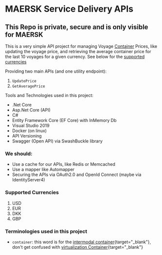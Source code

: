# MAERSK Service Delivery APIs

## This Repo is private, secure and is only visible for MAERSK

This is a very simple API project for managing Voyage [Container](#terminologies-used-in-this-project) Prices, like updating the voyage price,
and retrieving the average container price for the last 10 voyages for a given currency.
See below for the [supported currencies](#supported-currencies)

Providing two main APIs (and one utility endpoint):
1. `UpdatePrice`
1. `GetAveragePrice`

Tools and Technologies used in this project:
- .Net Core
- Asp.Net Core (API)
- C#
- Entity Framework Core (EF Core) with InMemory Db
- Visual Studio 2019
- Docker (on linux)
- API Versioning
- Swagger (Open API) via SwashBuckle library 

### We should:
- Use a cache for our APIs, like Redis or Memcached
- Use a mapper like Automapper
- Securing the APIs via OAuth2.0 and OpenId Connect (maybe via IdentityServer4)


### Supported Currencies
1. USD
2. EUR
3. DKK
4. GBP

### Terminologies used in this project
- `container`: this word is for the [intermodal container](https://en.wikipedia.org/wiki/Intermodal_container){target="_blank"},
don't get confused with [virtualization Container](https://en.wikipedia.org/wiki/OS-level_virtualization#:~:text=OS%2Dlevel%20virtualization%20is%20an%20operating%20system%20(OS)%20paradigm%20in%20which%20the%20kernel%20allows%20the%20existence%20of%20multiple%20isolated%20user%20space%20instances%2C%20called%20containers){target="_blank"}